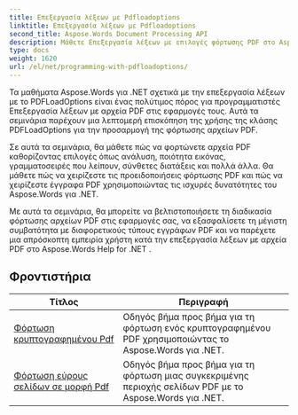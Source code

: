 ```yaml
---
title: Επεξεργασία λέξεων με Pdfloadoptions
linktitle: Επεξεργασία λέξεων με Pdfloadoptions
second_title: Aspose.Words Document Processing API
description: Μάθετε Επεξεργασία λέξεων με επιλογές φόρτωσης PDF στο Aspose.Words για .NET. Μάθετε πώς να φορτώνετε και να χειρίζεστε έγγραφα του Word σε μορφή PDF με οδηγίες βήμα προς βήμα και δείγμα κώδικα.
type: docs
weight: 1620
url: /el/net/programming-with-pdfloadoptions/
---
```

Τα μαθήματα Aspose.Words για .NET σχετικά με την επεξεργασία λέξεων με το PDFLoadOptions είναι ένας πολύτιμος πόρος για προγραμματιστές Επεξεργασία λέξεων με αρχεία PDF στις εφαρμογές τους. Αυτά τα σεμινάρια παρέχουν μια λεπτομερή επισκόπηση της χρήσης της κλάσης PDFLoadOptions για την προσαρμογή της φόρτωσης αρχείων PDF.

Σε αυτά τα σεμινάρια, θα μάθετε πώς να φορτώνετε αρχεία PDF καθορίζοντας επιλογές όπως ανάλυση, ποιότητα εικόνας, γραμματοσειρές που λείπουν, σύνθετες διατάξεις και πολλά άλλα. Θα μάθετε πώς να χειρίζεστε τις προειδοποιήσεις φόρτωσης PDF και πώς να χειρίζεστε έγγραφα PDF χρησιμοποιώντας τις ισχυρές δυνατότητες του Aspose.Words για .NET.

Με αυτά τα σεμινάρια, θα μπορείτε να βελτιστοποιήσετε τη διαδικασία φόρτωσης αρχείων PDF στις εφαρμογές σας, να εξασφαλίσετε τη μέγιστη συμβατότητα με διαφορετικούς τύπους εγγράφων PDF και να παρέχετε μια απρόσκοπτη εμπειρία χρήστη κατά την επεξεργασία λέξεων με αρχεία PDF στο Aspose.Words Help for .NET .

 ## Φροντιστήρια
| Τίτλος | Περιγραφή |
| --- | --- |
| [Φόρτωση κρυπτογραφημένου Pdf](./load-encrypted-pdf/) | Οδηγός βήμα προς βήμα για τη φόρτωση ενός κρυπτογραφημένου PDF χρησιμοποιώντας το Aspose.Words για .NET. |
| [Φόρτωση εύρους σελίδων σε μορφή Pdf](./load-page-range-of-pdf/) | Οδηγός βήμα προς βήμα για τη φόρτωση μιας συγκεκριμένης περιοχής σελίδων PDF με το Aspose.Words για .NET. |